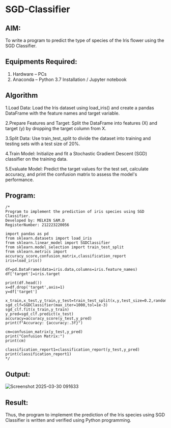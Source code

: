 # SGD-Classifier
## AIM:
To write a program to predict the type of species of the Iris flower using the SGD Classifier.

## Equipments Required:
1. Hardware – PCs
2. Anaconda – Python 3.7 Installation / Jupyter notebook

## Algorithm

1.Load Data: Load the Iris dataset using load_iris() and create a pandas DataFrame with the feature names and target variable.

2.Prepare Features and Target: Split the DataFrame into features (X) and target (y) by dropping the target column from X.

3.Split Data: Use train_test_split to divide the dataset into training and testing sets with a test size of 20%.

4.Train Model: Initialize and fit a Stochastic Gradient Descent (SGD) classifier on the training data.

5.Evaluate Model: Predict the target values for the test set, calculate accuracy, and print the confusion matrix to assess the model's performance. 

## Program:
```
/*
Program to implement the prediction of iris species using SGD Classifier.
Developed by: MELKIN SAM.D
RegisterNumber: 212223220056

import pandas as pd
from sklearn.datasets import load_iris
from sklearn.linear_model import SGDClassifier
from sklearn.model_selection import train_test_split
from sklearn.metrics import accuracy_score,confusion_matrix,classification_report
iris=load_iris()

df=pd.DataFrame(data=iris.data,columns=iris.feature_names)
df['target']=iris.target

print(df.head())
x=df.drop('target',axis=1)
y=df['target']

x_train,x_test,y_train,y_test=train_test_split(x,y,test_size=0.2,random_state=42)
sgd_clf=SGDClassifier(max_iter=1000,tol=1e-3)
sgd_clf.fit(x_train,y_train)
y_pred=sgd_clf.predict(x_test)
accuracy=accuracy_score(y_test,y_pred)
print(f"Accuracy: {accuracy:.3f}")

cm=confusion_matrix(y_test,y_pred)
print("Confusion Matrix:")
print(cm)

classification_report1=classification_report(y_test,y_pred)
print(classification_report1)
*/
```

## Output:
![Screenshot 2025-03-30 091633](https://github.com/user-attachments/assets/788382c8-bc47-4ee3-bcc2-effa466cbc26)



## Result:
Thus, the program to implement the prediction of the Iris species using SGD Classifier is written and verified using Python programming.
